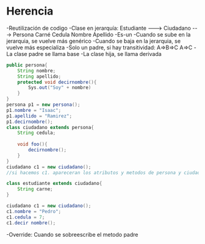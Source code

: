 # **Herencia**
-Reutilización de codigo
-Clase en jerarquía:
Estudiante ---> Ciudadano ---> Persona
Carné           Cedula         Nombre
                               Apellido
-Es-un
-Cuando se sube en la jerarquia, se vuelve más genérico
-Cuando se baja en la jerarquia, se vuelve más especializa
-Solo un padre, si hay transitividad:
    A=>B=>C
    A=>C
-La clase padre se llama base
-La clase hija, se llama derivada
```Java
public persona{
    String nombre;
    String apellido;
    protected void decirnombre(){
        Sys.out("Soy" + nombre)
    }
}
persona p1 = new persona();
p1.nombre = "Isaac";
p1.apellido = "Ramirez";
p1.decirnombre();
class ciudadano extends persona{
    String cedula;
    
    void foo(){
        decirnombre();
    }
}
ciudadano c1 = new ciudadano();
//si hacemos c1. apareceran los atributos y metodos de persona y ciudadano (cedula, nombre, apellido, decirnombre() y foo())

class estudiante extends ciudadano{
    String carne;
}

ciudadano c1 = new ciudadano();
c1.nombre = "Pedro";
c1.cedula = 7;
c1.decir nombre();
```
-Override: Cuando se sobreescribe el metodo padre